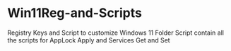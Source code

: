 # Win11Reg-and-Scripts
Registry Keys and Script to customize Windows 11 
Folder Script contain all the scripts for AppLock Apply and Services Get and Set
